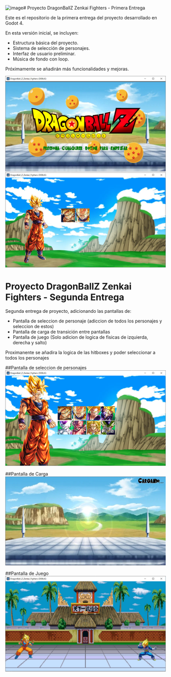 ![image](https://github.com/user-attachments/assets/8ae6c4f4-526b-41a4-8dc2-659844b81cae)# Proyecto DragonBallZ Zenkai Fighters - Primera Entrega

Este es el repositorio de la primera entrega del proyecto desarrollado en Godot 4.

En esta versión inicial, se incluyen:
- Estructura básica del proyecto.
- Sistema de selección de personajes.
- Interfaz de usuario preliminar.
- Música de fondo con loop.

Próximamente se añadirán más funcionalidades y mejoras.

![Pantalla Principal del Juego](EntregasImagenes/PantallaPrincipal.PNG)
![Pantalla de seleccion de Personajes](EntregasImagenes/SeleccionPersonajes.PNG)


# Proyecto DragonBallZ Zenkai Fighters - Segunda Entrega 

Segunda entrega de proyecto, adicionando las pantallas de:
- Pantalla de seleccion de personaje (adiccion de todos los personajes y seleccion de estos)
- Pantalla de carga de transición entre pantallas
- Pantalla de juego (Solo adicion de logica de fisicas de izquierda, derecha y salto)

Proximanente se añadira la logica de las hitboxes y poder seleccionar a todos los personajes

##Pantalla de seleccion de personajes
![Pantalla de seleccion de Personajes](EntregasImagenes/SeleccionPersonajes2.PNG)

##Pantalla de Carga
![Pantalla de seleccion de Personajes](EntregasImagenes/PantallaDeCarga.PNG)

##Pantalla de Juego
![Pantalla de seleccion de Personajes](EntregasImagenes/PantallaDeJuego.PNG)
